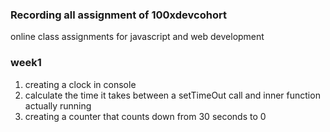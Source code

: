 ### Recording all assignment  of 100xdevcohort
online class assignments for javascript and web development 
### week1 
1) creating a clock in console 
2) calculate the time it takes between a setTimeOut call and inner function actually running
3) creating a counter that counts down from 30 seconds to 0 


